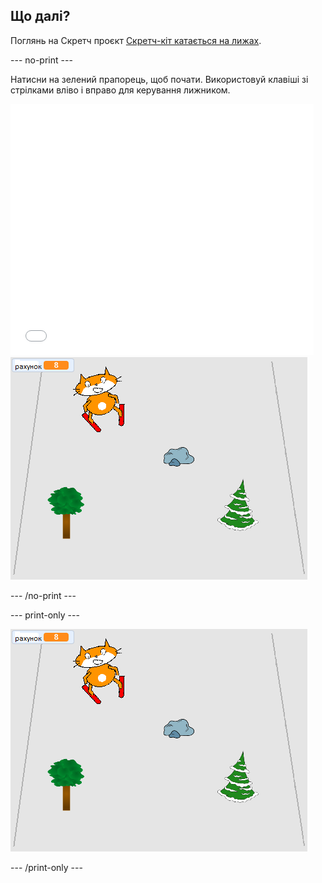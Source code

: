 ## Що далі?

Поглянь на Скретч проєкт [Скретч-кіт катається на лижах](https://projects.raspberrypi.org/en/projects/scratch-cat-goes-skiing).

--- no-print ---

Натисни на зелений прапорець, щоб почати. Використовуй клавіші зі стрілками вліво і вправо для керування лижником.

<div class="scratch-preview">
  <iframe allowtransparency="true" width="485" height="402" src="//scratch.mit.edu/projects/embed/281116583/?autostart=false" frameborder="0" scrolling="no"></iframe>
  <img src="images/skiing-final.png">
</div>

--- /no-print ---

--- print-only ---

![завершений проєкт](images/skiing-final.png)

--- /print-only ---
